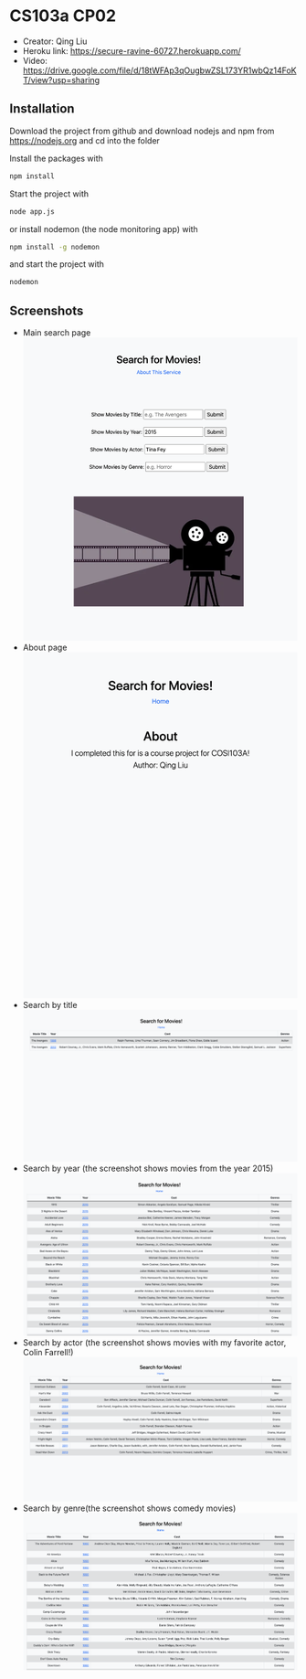 # CS103a CP02

- Creator: Qing Liu 
- Heroku link: https://secure-ravine-60727.herokuapp.com/
- Video: https://drive.google.com/file/d/18tWFAp3qOugbwZSL173YR1wbQz14FoKT/view?usp=sharing

## Installation
Download the project from github and download nodejs and npm from https://nodejs.org
and cd into the folder

Install the packages with
``` bash
npm install
```
Start the project with
``` bash
node app.js
```
or install nodemon (the node monitoring app) with
``` bash
npm install -g nodemon
```
and start the project with
``` bash
nodemon
```

## Screenshots 
- Main search page
![Search page](public/images/main.png)
- About page
![About page](public/images/about.png)
- Search by title
![Search by title](public/images/byTitle.png)
- Search by year (the screenshot shows movies from the year 2015)
![Search by year](public/images/byYear.png)
- Search by actor (the screenshot shows movies with my favorite actor, Colin Farrell!)
![Search by actor](public/images/colinFarrell.png)
- Search by genre(the screenshot shows comedy movies)
![Search by genre](public/images/comedy.png)

